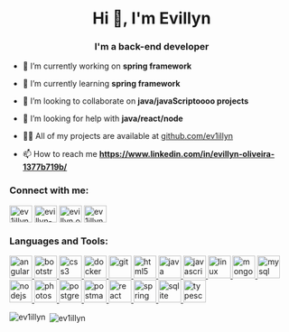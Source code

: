 <h1 align="center">Hi 👋, I'm Evillyn</h1>
<h3 align="center">I'm a back-end developer</h3>

- 🔭 I’m currently working on **spring framework**

- 🌱 I’m currently learning **spring framework**

- 👯 I’m looking to collaborate on **java/javaScriptoooo projects**

- 🤝 I’m looking for help with **java/react/node**

- 👨‍💻 All of my projects are available at [github.com/ev1illyn](github.com/ev1illyn)

- 📫 How to reach me **https://www.linkedin.com/in/evillyn-oliveira-1377b719b/**

<h3 align="left">Connect with me:</h3>
<p align="left">
<a href="https://dev.to/ev1illyn" target="blank"><img align="center" src="https://cdn.jsdelivr.net/npm/simple-icons@3.0.1/icons/dev-dot-to.svg" alt="ev1illyn" height="30" width="40" /></a>
<a href="https://linkedin.com/in/evillyn-oliveira-1377b719b/" target="blank"><img align="center" src="https://cdn.jsdelivr.net/npm/simple-icons@3.0.1/icons/linkedin.svg" alt="evillyn-oliveira-1377b719b/" height="30" width="40" /></a>
<a href="https://fb.com/evillyn.oliveira.750/" target="blank"><img align="center" src="https://cdn.jsdelivr.net/npm/simple-icons@3.0.1/icons/facebook.svg" alt="evillyn.oliveira.750/" height="30" width="40" /></a>
<a href="https://instagram.com/ev1illyn/" target="blank"><img align="center" src="https://cdn.jsdelivr.net/npm/simple-icons@3.0.1/icons/instagram.svg" alt="ev1illyn/" height="30" width="40" /></a>
</p>

<h3 align="left">Languages and Tools:</h3>
<p align="left"> <a href="https://angular.io" target="_blank"> <img src="https://devicons.github.io/devicon/devicon.git/icons/angularjs/angularjs-original.svg" alt="angularjs" width="40" height="40"/> </a> <a href="https://getbootstrap.com" target="_blank"> <img src="https://devicons.github.io/devicon/devicon.git/icons/bootstrap/bootstrap-plain.svg" alt="bootstrap" width="40" height="40"/> </a> <a href="https://www.w3schools.com/css/" target="_blank"> <img src="https://devicons.github.io/devicon/devicon.git/icons/css3/css3-original-wordmark.svg" alt="css3" width="40" height="40"/> </a> <a href="https://www.docker.com/" target="_blank"> <img src="https://devicons.github.io/devicon/devicon.git/icons/docker/docker-original-wordmark.svg" alt="docker" width="40" height="40"/> </a> <a href="https://git-scm.com/" target="_blank"> <img src="https://www.vectorlogo.zone/logos/git-scm/git-scm-icon.svg" alt="git" width="40" height="40"/> </a> <a href="https://www.w3.org/html/" target="_blank"> <img src="https://devicons.github.io/devicon/devicon.git/icons/html5/html5-original-wordmark.svg" alt="html5" width="40" height="40"/> </a> <a href="https://www.java.com" target="_blank"> <img src="https://devicons.github.io/devicon/devicon.git/icons/java/java-original-wordmark.svg" alt="java" width="40" height="40"/> </a> <a href="https://developer.mozilla.org/en-US/docs/Web/JavaScript" target="_blank"> <img src="https://devicons.github.io/devicon/devicon.git/icons/javascript/javascript-original.svg" alt="javascript" width="40" height="40"/> </a> <a href="https://www.linux.org/" target="_blank"> <img src="https://devicons.github.io/devicon/devicon.git/icons/linux/linux-original.svg" alt="linux" width="40" height="40"/> </a> <a href="https://www.mongodb.com/" target="_blank"> <img src="https://devicons.github.io/devicon/devicon.git/icons/mongodb/mongodb-original-wordmark.svg" alt="mongodb" width="40" height="40"/> </a> <a href="https://www.mysql.com/" target="_blank"> <img src="https://devicons.github.io/devicon/devicon.git/icons/mysql/mysql-original-wordmark.svg" alt="mysql" width="40" height="40"/> </a> <a href="https://nodejs.org" target="_blank"> <img src="https://devicons.github.io/devicon/devicon.git/icons/nodejs/nodejs-original-wordmark.svg" alt="nodejs" width="40" height="40"/> </a> <a href="https://www.photoshop.com/en" target="_blank"> <img src="https://devicons.github.io/devicon/devicon.git/icons/photoshop/photoshop-plain.svg" alt="photoshop" width="40" height="40"/> </a> <a href="https://www.postgresql.org" target="_blank"> <img src="https://devicons.github.io/devicon/devicon.git/icons/postgresql/postgresql-original-wordmark.svg" alt="postgresql" width="40" height="40"/> </a> <a href="https://postman.com" target="_blank"> <img src="https://www.vectorlogo.zone/logos/getpostman/getpostman-icon.svg" alt="postman" width="40" height="40"/> </a> <a href="https://reactjs.org/" target="_blank"> <img src="https://devicons.github.io/devicon/devicon.git/icons/react/react-original-wordmark.svg" alt="react" width="40" height="40"/> </a> <a href="https://spring.io/" target="_blank"> <img src="https://www.vectorlogo.zone/logos/springio/springio-icon.svg" alt="spring" width="40" height="40"/> </a> <a href="https://www.sqlite.org/" target="_blank"> <img src="https://www.vectorlogo.zone/logos/sqlite/sqlite-icon.svg" alt="sqlite" width="40" height="40"/> </a> <a href="https://www.typescriptlang.org/" target="_blank"> <img src="https://devicons.github.io/devicon/devicon.git/icons/typescript/typescript-original.svg" alt="typescript" width="40" height="40"/> </a> </p>

<p><img align="left" src="https://github-readme-stats.vercel.app/api/top-langs?username=ev1illyn&show_icons=true&locale=en&layout=compact" alt="ev1illyn" /></p>

<p>&nbsp;<img align="center" src="https://github-readme-stats.vercel.app/api?username=ev1illyn&show_icons=true&locale=en" alt="ev1illyn" /></p>
